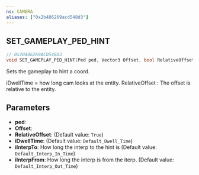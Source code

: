 ```yaml
---
ns: CAMERA
aliases: ["0x2b486269acd548d3"]
---
```

## SET_GAMEPLAY_PED_HINT

```c
// 0x2B486269ACD548D3
void SET_GAMEPLAY_PED_HINT(Ped ped, Vector3 Offset, bool RelativeOffset, int iDwellTime, int iInterpTo, int iInterpFrom);
```

Sets the gameplay to hint a coord.

iDwellTime = how long cam looks at the entity. RelativeOffset : The offset is relative to the entity.


## Parameters
* **ped**: 
* **Offset**: 
* **RelativeOffset**: (Default value: `True`)
* **iDwellTime**: (Default value: `Default_Dwell_Time`)
* **iInterpTo**: How long the interp to the hint is (Default value: `Default_Interp_In_Time`)
* **iInterpFrom**: How long the interp is from the iterp. (Default value: `Default_Interp_Out_Time`)
